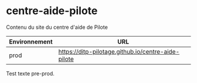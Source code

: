 # centre-aide-pilote
Contenu du site du centre d'aide de Pilote

| Environnement | URL |
| --- | --- |
| prod | https://ditp-pilotage.github.io/centre-aide-pilote |

Test texte pre-prod.
